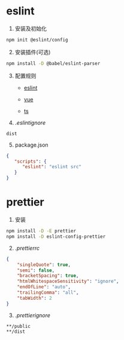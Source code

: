 # eslint

1. 安装及初始化

```sh
npm init @eslint/config
```

2. 安装插件(可选)

```sh
npm install -D @babel/eslint-parser
```

3. 配置规则

   - [eslint](https://eslint.org/docs/latest/rules)

   - [vue](https://eslint.vuejs.org/rules/)

   - [ts](https://typescript-eslint.io/rules/)

4. *.eslintignore*

```ignore
dist
```

5. package.json

```json
{
   "scripts": {
      "eslint": "eslint src"
   }
}
```

# prettier

1. 安装

```sh
npm install -D -E prettier
npm install -D eslint-config-prettier
```

2. *.prettierrc*

```json
{
    "singleQuote": true,
    "semi": false,
    "bracketSpacing": true,
    "htmlWhitespaceSensitivity": "ignore",
    "endOfLine": "auto",
    "trailingComma": "all",
    "tabWidth": 2
}
```

3. *.prettierignore*

```ignore
**/public
**/dist
```

